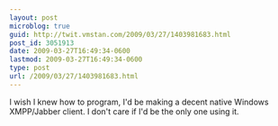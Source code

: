 ```yaml
---
layout: post
microblog: true
guid: http://twit.vmstan.com/2009/03/27/1403981683.html
post_id: 3051913
date: 2009-03-27T16:49:34-0600
lastmod: 2009-03-27T16:49:34-0600
type: post
url: /2009/03/27/1403981683.html
---
```

I wish I knew how to program, I'd be making a decent native Windows XMPP/Jabber client. I don't care if I'd be the only one using it.
